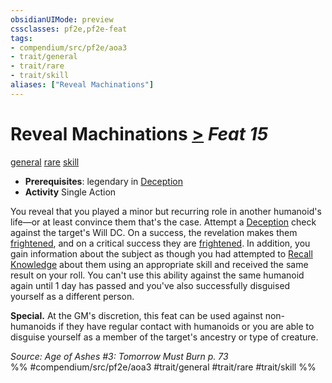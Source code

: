```yaml
---
obsidianUIMode: preview
cssclasses: pf2e,pf2e-feat
tags:
- compendium/src/pf2e/aoa3
- trait/general
- trait/rare
- trait/skill
aliases: ["Reveal Machinations"]
---
```

# Reveal Machinations  [>](rules/core-rulebook/chapter-9-playing-the-game.md#Actions "Single Action") *Feat 15*  
[general](rules/traits/general.md "General Feat Trait")  [rare](rules/traits/rare.md "Rare Rarity Trait")  [skill](rules/traits/skill.md "Skill Feat Trait")  

- **Prerequisites**: legendary in [Deception](compendium/skills.md#Deception)
- **Activity** Single Action

You reveal that you played a minor but recurring role in another humanoid's life—or at least convince them that's the case. Attempt a [Deception](compendium/skills.md#Deception) check against the target's Will DC. On a success, the revelation makes them [frightened](rules/conditions.md#Frightened), and on a critical success they are [frightened](rules/conditions.md#Frightened). In addition, you gain information about the subject as though you had attempted to [Recall Knowledge](rules/actions/recall-knowledge.md) about them using an appropriate skill and received the same result on your roll. You can't use this ability against the same humanoid again until 1 day has passed and you've also successfully disguised yourself as a different person.

**Special.** At the GM's discretion, this feat can be used against non-humanoids if they have regular contact with humanoids or you are able to disguise yourself as a member of the target's ancestry or type of creature.

*Source: Age of Ashes #3: Tomorrow Must Burn p. 73*  
%% #compendium/src/pf2e/aoa3 #trait/general #trait/rare #trait/skill %%